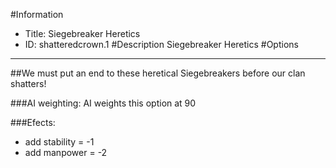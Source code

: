 #Information
 - Title: Siegebreaker Heretics
 - ID: shatteredcrown.1
#Description
Siegebreaker Heretics
#Options

___
##We must put an end to these heretical Siegebreakers before our clan shatters!

###AI weighting:
AI weights this option at 90


###Efects:<ul><li>add stability = -1</li><li>add manpower = -2</li></ul>
